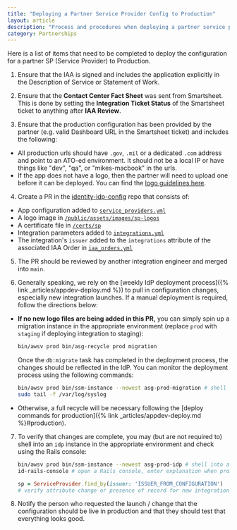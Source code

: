 ```yaml
---
title: "Deploying a Partner Service Provider Config to Production"
layout: article
description: "Process and procedures when deploying a partner service provider config to production"
category: Partnerships
---
```


Here is a list of items that need to be completed to deploy the configuration for a partner SP (Service Provider) to Production.

1. Ensure that the IAA is signed and includes the application explicitly in the Description of Service or Statement of Work.

2. Ensure that the **Contact Center Fact Sheet** was sent from Smartsheet. This is done by setting the **Integration Ticket Status** of the Smartsheet ticket to anything after **IAA Review**.

3. Ensure that the production configuration has been provided by the partner (e.g. valid Dashboard URL in the Smartsheet ticket) and includes the following:
  * All production urls should have `.gov`, `.mil` or a dedicated `.com` address and point to an ATO-ed environment. It should not be a local IP or have things like "dev", "qa",  or "mikes-macbook" in the urls.
  * If the app does not have a logo, then the partner will need to upload one before it can be deployed. You can find the [logo guidelines here](https://developers.login.gov/design-guidelines/#agency-logo-guidelines).

4. Create a PR in the [identity-idp-config](https://github.com/18f/identity-idp-config) repo that consists of:
  * App configuration added to [`service_providers.yml`](https://github.com/18F/identity-idp-config/blob/main/service_providers.yml)
  * A logo image in [`/public/assets/images/sp-logos`](https://github.com/18F/identity-idp-config/tree/main/public/assets/images/sp-logos)
  * A certificate file in [`/certs/sp`](https://github.com/18F/identity-idp-config/tree/main/certs/sp)
  * Integration parameters added to [`integrations.yml`](https://github.com/18F/identity-idp-config/blob/main/integrations.yml)
  * The integration's `issuer` added to the `integrations` attribute of the associated IAA Order in [`iaa_orders.yml`](https://github.com/18F/identity-idp-config/blob/main/iaa_orders.yml)

5. The PR should be reviewed by another integration engineer and merged into `main`.

6. Generally speaking, we rely on the [weekly IdP deployment process]({% link _articles/appdev-deploy.md %}) to pull in configuration changes, especially new integration launches. If a manual deployment is required, follow the directions below:
  * **If no new logo files are being added in this PR,** you can simply spin up a migration instance in the appropriate environment (replace `prod` with `staging` if deploying integration to staging):
    ```sh
    bin/awsv prod bin/asg-recycle prod migration
    ```
    Once the `db:migrate` task has completed in the deployment process, the changes should be reflected in the IdP. You can monitor the deployment process using the following commands:
    ```sh
    bin/awsv prod bin/ssm-instance --newest asg-prod-migration # shell into the new migration instance once it is initially provisioned
    sudo tail -f /var/log/syslog
    ```
  * Otherwise, a full recycle will be necessary following the [deploy commands for production]({% link _articles/appdev-deploy.md %}#production).

7. To verify that changes are complete, you may (but are not required to) shell into an `idp` instance in the appropriate environment and check using the Rails console:
    ```sh
    bin/awsv prod bin/ssm-instance --newest asg-prod-idp # shell into an idp instance
    id-rails-console # open a Rails console, enter explanation when prompted
    ```
    ```ruby
    sp = ServiceProvider.find_by(issuer: 'ISSUER_FROM_CONFIGURATION')
    # verify attribute change or presence of record for new integrations
    ```

8. Notify the person who requested the launch / change that the configuration should be live in production and that they should test that everything looks good.
